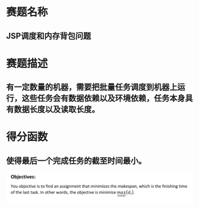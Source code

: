 
# 赛题名称
## JSP调度和内存背包问题
# 赛题描述
## 有一定数量的机器，需要把批量任务调度到机器上运行，这些任务会有数据依赖以及环境依赖，任务本身具有数据长度以及读取长度。
# 得分函数
## 使得最后一个完成任务的截至时间最小。
![得分细节](score.png)
